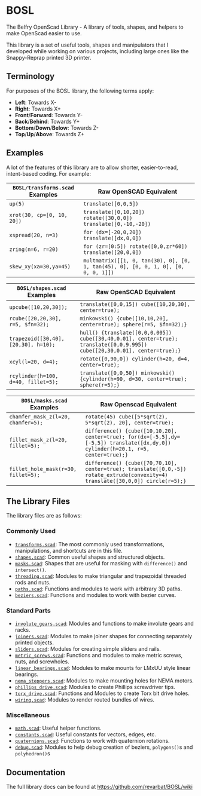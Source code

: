 # BOSL
The Belfry OpenScad Library - A library of tools, shapes, and helpers to make OpenScad easier to use.

This library is a set of useful tools, shapes and manipulators that I developed while working on various
projects, including large ones like the Snappy-Reprap printed 3D printer.


## Terminology
For purposes of the BOSL library, the following terms apply:
- **Left**: Towards X-
- **Right**: Towards X+
- **Front**/**Forward**: Towards Y-
- **Back**/**Behind**: Towards Y+
- **Bottom**/**Down**/**Below**: Towards Z-
- **Top**/**Up**/**Above**: Towards Z+


## Examples
A lot of the features of this library are to allow shorter, easier-to-read, intent-based coding.  For example:

`BOSL/transforms.scad` Examples  | Raw OpenSCAD Equivalent
-------------------------------- | -------------------------------
`up(5)`                          | `translate([0,0,5])`
`xrot(30, cp=[0, 10, 20])`       | `translate([0,10,20]) rotate([30,0,0]) translate([0,-10,-20])`
`xspread(20, n=3)`               | `for (dx=[-20,0,20]) translate([dx,0,0])`
`zring(n=6, r=20)`               | `for (zr=[0:5]) rotate([0,0,zr*60]) translate([20,0,0])`
`skew_xy(xa=30,ya=45)`           | `multmatrix([[1, 0, tan(30), 0], [0, 1, tan(45), 0], [0, 0, 1, 0], [0, 0, 0, 1]])`

`BOSL/shapes.scad` Examples          | Raw OpenSCAD Equivalent
------------------------------------ | -------------------------------
`upcube([10,20,30]);`                | `translate([0,0,15]) cube([10,20,30], center=true);`
`rcube([20,20,30], r=5, $fn=32);`    | `minkowski() {cube([10,10,20], center=true); sphere(r=5, $fn=32);}`
`trapezoid([30,40], [20,30], h=10);` | `hull() {translate([0,0,0.005]) cube([30,40,0.01], center=true); translate([0,0,9.995]) cube([20,30,0.01], center=true);}`
`xcyl(l=20, d=4);`                   | `rotate([0,90,0]) cylinder(h=20, d=4, center=true);`
`rcylinder(h=100, d=40, fillet=5);`  | `translate([0,0,50]) minkowski() {cylinder(h=90, d=30, center=true); sphere(r=5);}`

`BOSL/masks.scad` Examples           | Raw Openscad Equivalent
------------------------------------ | -------------------------------
`chamfer_mask_z(l=20, chamfer=5);`   | `rotate(45) cube([5*sqrt(2), 5*sqrt(2), 20], center=true);`
`fillet_mask_z(l=20, fillet=5);`     | `difference() {cube([10,10,20], center=true); for(dx=[-5,5],dy=[-5,5]) translate([dx,dy,0]) cylinder(h=20.1, r=5, center=true);}`
`fillet_hole_mask(r=30, fillet=5);`  | `difference() {cube([70,70,10], center=true); translate([0,0,-5]) rotate_extrude(convexity=4) translate([30,0,0]) circle(r=5);}`


## The Library Files
The library files are as follows:

### Commonly Used
  - [`transforms.scad`](https://github.com/revarbat/BOSL/wiki/transforms.scad): The most commonly used transformations, manipulations, and shortcuts are in this file.
  - [`shapes.scad`](https://github.com/revarbat/BOSL/wiki/shapes.scad): Common useful shapes and structured objects.
  - [`masks.scad`](https://github.com/revarbat/BOSL/wiki/masks.scad): Shapes that are useful for masking with `difference()` and `intersect()`.
  - [`threading.scad`](https://github.com/revarbat/BOSL/wiki/threading.scad): Modules to make triangular and trapezoidal threaded rods and nuts.
  - [`paths.scad`](https://github.com/revarbat/BOSL/wiki/paths.scad): Functions and modules to work with arbitrary 3D paths.
  - [`beziers.scad`](https://github.com/revarbat/BOSL/wiki/beziers.scad): Functions and modules to work with bezier curves.

### Standard Parts
  - [`involute_gears.scad`](https://github.com/revarbat/BOSL/wiki/involute_gears.scad): Modules and functions to make involute gears and racks.
  - [`joiners.scad`](https://github.com/revarbat/BOSL/wiki/joiners.scad): Modules to make joiner shapes for connecting separately printed objects.
  - [`sliders.scad`](https://github.com/revarbat/BOSL/wiki/sliders.scad): Modules for creating simple sliders and rails.
  - [`metric_screws.scad`](https://github.com/revarbat/BOSL/wiki/metric_screws.scad): Functions and modules to make metric screws, nuts, and screwholes.
  - [`linear_bearings.scad`](https://github.com/revarbat/BOSL/wiki/linear_bearings.scad): Modules to make mounts for LMxUU style linear bearings.
  - [`nema_steppers.scad`](https://github.com/revarbat/BOSL/wiki/nema_steppers.scad): Modules to make mounting holes for NEMA motors.
  - [`phillips_drive.scad`](https://github.com/revarbat/BOSL/wiki/phillips_drive.scad): Modules to create Phillips screwdriver tips.
  - [`torx_drive.scad`](https://github.com/revarbat/BOSL/wiki/torx_drive.scad): Functions and Modules to create Torx bit drive holes.
  - [`wiring.scad`](https://github.com/revarbat/BOSL/wiki/wiring.scad): Modules to render routed bundles of wires.

### Miscellaneous
  - [`math.scad`](https://github.com/revarbat/BOSL/wiki/math.scad): Useful helper functions.
  - [`constants.scad`](https://github.com/revarbat/BOSL/wiki/constants.scad): Useful constants for vectors, edges, etc.
  - [`quaternions.scad`](https://github.com/revarbat/BOSL/wiki/quaternions.scad): Functions to work with quaternion rotations.
  - [`debug.scad`](https://github.com/revarbat/BOSL/wiki/debug.scad): Modules to help debug creation of beziers, `polygons()`s and `polyhedron()`s

## Documentation
The full library docs can be found at https://github.com/revarbat/BOSL/wiki

